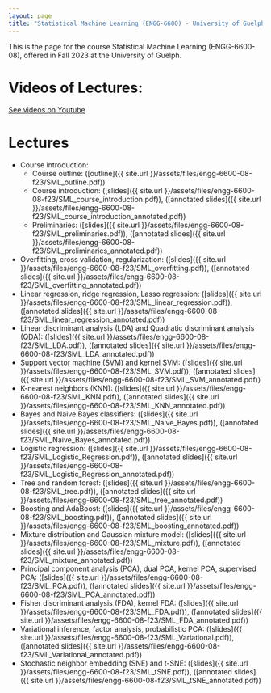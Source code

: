 ```yaml
---
layout: page
title: "Statistical Machine Learning (ENGG-6600) - University of Guelph"
---
```


This is the page for the course Statistical Machine Learning (ENGG-6600-08), offered in Fall 2023 at the University of Guelph.

# Videos of Lectures:

[See videos on Youtube](https://www.youtube.com/playlist?list=PLPrxGIUWsqP2-6Y9A6sGbpqi5zRzNDcC_)

# Lectures

- Course introduction:
  - Course outline: ([outline]({{ site.url }}/assets/files/engg-6600-08-f23/SML_outline.pdf))
  - Course introduction: ([slides]({{ site.url }}/assets/files/engg-6600-08-f23/SML_course_introduction.pdf)), ([annotated slides]({{ site.url }}/assets/files/engg-6600-08-f23/SML_course_introduction_annotated.pdf))
  - Preliminaries: ([slides]({{ site.url }}/assets/files/engg-6600-08-f23/SML_preliminaries.pdf)), ([annotated slides]({{ site.url }}/assets/files/engg-6600-08-f23/SML_preliminaries_annotated.pdf))
- Overfitting, cross validation, regularization: ([slides]({{ site.url }}/assets/files/engg-6600-08-f23/SML_overfitting.pdf)), ([annotated slides]({{ site.url }}/assets/files/engg-6600-08-f23/SML_overfitting_annotated.pdf))
- Linear regression, ridge regression, Lasso regression: ([slides]({{ site.url }}/assets/files/engg-6600-08-f23/SML_linear_regression.pdf)), ([annotated slides]({{ site.url }}/assets/files/engg-6600-08-f23/SML_linear_regression_annotated.pdf))
- Linear discriminant analysis (LDA) and Quadratic discriminant analysis (QDA): ([slides]({{ site.url }}/assets/files/engg-6600-08-f23/SML_LDA.pdf)), ([annotated slides]({{ site.url }}/assets/files/engg-6600-08-f23/SML_LDA_annotated.pdf))
- Support vector machine (SVM) and kernel SVM: ([slides]({{ site.url }}/assets/files/engg-6600-08-f23/SML_SVM.pdf)), ([annotated slides]({{ site.url }}/assets/files/engg-6600-08-f23/SML_SVM_annotated.pdf))
- K-nearest neighbors (KNN): ([slides]({{ site.url }}/assets/files/engg-6600-08-f23/SML_KNN.pdf)), ([annotated slides]({{ site.url }}/assets/files/engg-6600-08-f23/SML_KNN_annotated.pdf))
- Bayes and Naive Bayes classifiers: ([slides]({{ site.url }}/assets/files/engg-6600-08-f23/SML_Naive_Bayes.pdf)), ([annotated slides]({{ site.url }}/assets/files/engg-6600-08-f23/SML_Naive_Bayes_annotated.pdf))
- Logistic regression: ([slides]({{ site.url }}/assets/files/engg-6600-08-f23/SML_Logistic_Regression.pdf)), ([annotated slides]({{ site.url }}/assets/files/engg-6600-08-f23/SML_Logistic_Regression_annotated.pdf))
- Tree and random forest: ([slides]({{ site.url }}/assets/files/engg-6600-08-f23/SML_tree.pdf)), ([annotated slides]({{ site.url }}/assets/files/engg-6600-08-f23/SML_tree_annotated.pdf))
- Boosting and AdaBoost: ([slides]({{ site.url }}/assets/files/engg-6600-08-f23/SML_boosting.pdf)), ([annotated slides]({{ site.url }}/assets/files/engg-6600-08-f23/SML_boosting_annotated.pdf))
- Mixture distribution and Gaussian mixture model: ([slides]({{ site.url }}/assets/files/engg-6600-08-f23/SML_mixture.pdf)), ([annotated slides]({{ site.url }}/assets/files/engg-6600-08-f23/SML_mixture_annotated.pdf))
- Principal component analysis (PCA), dual PCA, kernel PCA, supervised PCA: ([slides]({{ site.url }}/assets/files/engg-6600-08-f23/SML_PCA.pdf)), ([annotated slides]({{ site.url }}/assets/files/engg-6600-08-f23/SML_PCA_annotated.pdf))
- Fisher discriminant analysis (FDA), kernel FDA: ([slides]({{ site.url }}/assets/files/engg-6600-08-f23/SML_FDA.pdf)), ([annotated slides]({{ site.url }}/assets/files/engg-6600-08-f23/SML_FDA_annotated.pdf))
- Variational inference, factor analysis, probabilistic PCA: ([slides]({{ site.url }}/assets/files/engg-6600-08-f23/SML_Variational.pdf)), ([annotated slides]({{ site.url }}/assets/files/engg-6600-08-f23/SML_Variational_annotated.pdf))
- Stochastic neighbor embedding (SNE) and t-SNE: ([slides]({{ site.url }}/assets/files/engg-6600-08-f23/SML_tSNE.pdf)), ([annotated slides]({{ site.url }}/assets/files/engg-6600-08-f23/SML_tSNE_annotated.pdf))

<!---
- Multidimensional scaling (MDS), Sammon mapping, Isomap: ([slides]({{ site.url }}/assets/files/engg-6600-08-f23/SML_MDS.pdf)), ([annotated slides]({{ site.url }}/assets/files/engg-6600-08-f23/SML_MDS_annotated.pdf))
- Locally linear embedding (LLE): ([slides]({{ site.url }}/assets/files/engg-6600-08-f23/SML_LLE.pdf)), ([annotated slides]({{ site.url }}/assets/files/engg-6600-08-f23/SML_LLE_annotated.pdf))
- Uniform Manifold Approximation and Projection (UMAP): ([slides]({{ site.url }}/assets/files/engg-6600-08-f23/SML_UMAP.pdf)), ([annotated slides]({{ site.url }}/assets/files/engg-6600-08-f23/SML_UMAP_annotated.pdf))
- Hidden Markov model (HMM): ([slides]({{ site.url }}/assets/files/engg-6600-08-f23/SML_HMM.pdf)), ([annotated slides]({{ site.url }}/assets/files/engg-6600-08-f23/SML_HMM_annotated.pdf))
-->
